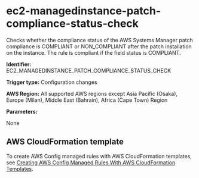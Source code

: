 # ec2\-managedinstance\-patch\-compliance\-status\-check<a name="ec2-managedinstance-patch-compliance-status-check"></a>

Checks whether the compliance status of the AWS Systems Manager patch compliance is COMPLIANT or NON\_COMPLIANT after the patch installation on the instance\. The rule is compliant if the field status is COMPLIANT\. 

**Identifier:** EC2\_MANAGEDINSTANCE\_PATCH\_COMPLIANCE\_STATUS\_CHECK

**Trigger type:** Configuration changes

**AWS Region:** All supported AWS regions except Asia Pacific \(Osaka\), Europe \(Milan\), Middle East \(Bahrain\), Africa \(Cape Town\) Region

**Parameters:**

None  

## AWS CloudFormation template<a name="w29aac11c33c17b7d133c15"></a>

To create AWS Config managed rules with AWS CloudFormation templates, see [Creating AWS Config Managed Rules With AWS CloudFormation Templates](aws-config-managed-rules-cloudformation-templates.md)\.